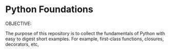 # Python Foundations

OBJECTIVE:

The purpose of this repository is to collect the fundamentals of Python with easy to digest short examples. For example, first-class functions, closures, decorators, etc,
